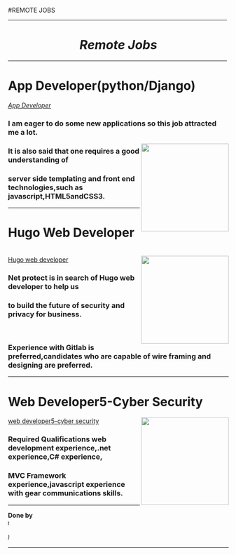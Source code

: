 #REMOTE JOBS
<html> <body fontcolor="orange"> <hr size="10" width="500" color="red"><h1 color="orange" align="center"><b><i>Remote Jobs</i></b></h1> <hr size="10" width="500" color="red"> <h1><b>App Developer(python/Django)</b></h1><a href="https://remote.com/jobs/app-developer-python-django--29dd4f74-c28a-481d-84f5-60ab9e7dd636"><i>App Developer</i></a></br><h3>I am eager to do some new applications so this job attracted me a lot.</h3><img src="https://photos.app.goo.gl/NXTHgxY8gstb8oJs7" width="200" align="right"><h3>It is also said that one requires a good understanding of </h3><h3>server side templating and front end technologies,such as javascript,HTML5andCSS3.</h3><hr size="5" color="black"><h1><b>Hugo Web Developer</b></h1></br><a href="https://remote.com/jobs/hugo-web-developer-9a637aec-364a-423f-9153-62df3ee920b7">Hugo web developer</a><img src="https://photos.app.goo.gl/qdSPLxYdARZSn13X6" width="200" align="right"><h3>Net protect is in search of Hugo web developer to help us </h3><h3>to build the future of security and privacy for business.</h3></br><h3>Experience with Gitlab is preferred,candidates who are capable of wire framing and designing are preferred.</h3><hr size="5" color="black"><h1><b>Web Developer5-Cyber Security</b></h1><a href="https://remote.com/jobs/web-developer-5-cyber-security-at-wells-fargo-0aabc716-0e75-4148-9d6c-40f38d5a7b05">web developer5-cyber security</a><img src="https://photos.app.goo.gl/NpG8AiP9ZABxMdAL7" width="200" align="right"><h3>Required Qualifications web development experience,.net experience,C# experience,</h3><h3>MVC Framework experience,javascript experience with gear communications skills.</h3> <hr size="10" color="orange" ><b>Done by</b></br><marquee scroll amount="20" behavior="scroll" direction="right"><i>P.Yaswanth</br>IT-2</br>GVPCOE(A)</i></marquee><hr size="10" color="orange"></body> </html>
